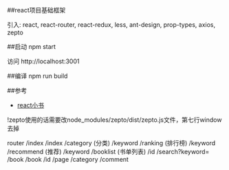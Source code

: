 ##react项目基础框架

引入: react, react-router, react-redux, less, ant-design, prop-types, axios, zepto

##启动
npm start

访问 http://localhost:3001

##编译
npm run build

##参考
* [react小书](http://huziketang.mangojuice.top/books/react/) 

!zepto使用的话需要改node_modules/zepto/dist/zepto.js文件，第七行window去掉



router
    /index
        /index
        /category (分类)
            /keyword
        /ranking (排行榜)
            /keyword
        /recommend (推荐)
            /keyword
        /booklist (书单列表)
            /id
        /search?keyword=
    /book
        /book
            /id
                /page
                /category
                /comment
    
        
        
